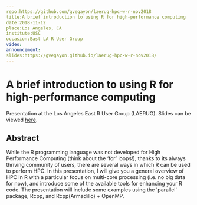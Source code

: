 ```yaml
---
repo:https://github.com/gvegayon/laerug-hpc-w-r-nov2018
title:A brief introduction to using R for high-performance computing
date:2018-11-12
place:Los Angeles, CA
institute:USC
occasion:East LA R User Group
video:
announcement:
slides:https://gvegayon.github.io/laerug-hpc-w-r-nov2018/
---
```


# A brief introduction to using R for high-performance computing

Presentation at the Los Angeles East R User Group (LAERUG). Slides can be viewed [here](http://bit.ly/laerug-02hpc).

## Abstract

While the R programming language was not developed for High Performance Computing (think about the ‘for’ loops!), thanks to its always thriving community of users, there are several ways in which R can be used to perform HPC. In this presentation, I will give you a general overview of HPC in R with a particular focus on multi-core processing (i.e. no big data for now), and introduce some of the available tools for enhancing your R code. The presentation will include some examples using the 'parallel' package,  Rcpp, and Rcpp(Armadillo) + OpenMP.
